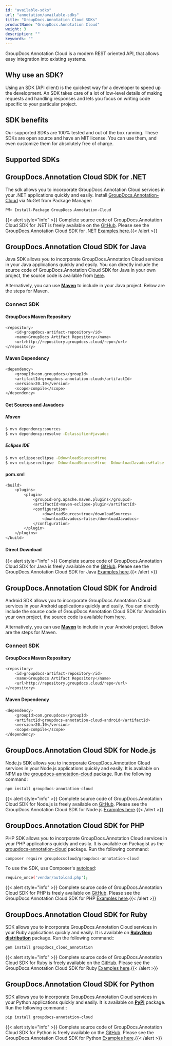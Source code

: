 ```yaml
---
id: "available-sdks"
url: "annotation/available-sdks"
title: "GroupDocs.Annotation Cloud SDKs"
productName: "GroupDocs.Annotation Cloud"
weight: 3
description: ""
keywords: ""
---
```

GroupDocs.Annotation Cloud is a modern REST oriented API, that allows easy integration into existing systems.

## Why use an SDK? ##

Using an SDK (API client) is the quickest way for a developer to speed up the development. An SDK takes care of a lot of low-level details of making requests and handling responses and lets you focus on writing code specific to your particular project.

## SDK benefits ##

Our supported SDKs are 100% tested and out of the box running. These SDKs are open source and have an MIT license. You can use them, and even customize them for absolutely free of charge.

## Supported SDKs ##

## GroupDocs.Annotation Cloud SDK for .NET ##

The sdk allows you to incorporate GroupDocs.Annotation Cloud services in your .NET applications quickly and easily. Install [GroupDocs.Annotation-Cloud](https://www.nuget.org/packages/GroupDocs.Annotation-Cloud/) via NuGet from Package Manager:

```bash
PM> Install-Package GroupDocs.Annotation-Cloud
```

{{< alert style="info" >}}
Complete source code of GroupDocs.Annotation Cloud SDK for .NET is freely available on the [GitHub](https://github.com/groupdocs-annotation-cloud/groupdocs-annotation-cloud-dotnet). Please see the GroupDocs.Annotation Cloud SDK for .NET [Examples here](https://github.com/groupdocs-annotation-cloud/groupdocs-annotation-cloud-dotnet-samples).{{< /alert >}}

## GroupDocs.Annotation Cloud SDK for Java ##

Java SDK allows you to incorporate GroupDocs.Annotation Cloud services in your Java applications quickly and easily. You can directly include the source code of GroupDocs.Annotation Cloud SDK for Java in your own project, the source code is available from [here](https://github.com/groupdocs-annotation-cloud/groupdocs-annotation-cloud-java).

Alternatively, you can use [**Maven**](https://repository.groupdocs.cloud/webapp/#/artifacts/browse/tree/General/repo/com/groupdocs/groupdocs-annotation-cloud) to include in your Java project. Below are the steps for Maven.

### Connect SDK ###

#### GroupDocs Maven Repository ####

```bash
<repository>
    <id>groupdocs-artifact-repository</id>
    <name>GroupDocs Artifact Repository</name>
    <url>http://repository.groupdocs.cloud/repo</url>
</repository>
```

#### Maven Dependency ####

```bash
<dependency>
    <groupId>com.groupdocs</groupId>
    <artifactId>groupdocs-annotation-cloud</artifactId>
    <version>20.10</version>
    <scope>compile</scope>
</dependency>
```

#### Get Sources and Javadocs ####

##### Maven #####

```bash
$ mvn dependency:sources
$ mvn dependency:resolve -Dclassifier#javadoc
```

##### Eclipse IDE #####

```bash
$ mvn eclipse:eclipse -DdownloadSources#true
$ mvn eclipse:eclipse -DdownloadSources#true -DdownloadJavadocs#false
```

#### pom.xml ####

```bash
<build>
    <plugins>
        <plugin>
            <groupId>org.apache.maven.plugins</groupId>
            <artifactId>maven-eclipse-plugin</artifactId>
            <configuration>
                <downloadSources>true</downloadSources>
                <downloadJavadocs>false</downloadJavadocs>
            </configuration>
        </plugin>
    </plugins>
</build>
```

#### Direct Download ####

{{< alert style="info" >}}
Complete source code of GroupDocs.Annotation Cloud SDK for Java is freely available on the [GitHub](https://github.com/groupdocs-annotation-cloud/groupdocs-annotation-cloud-java). Please see the GroupDocs.Annotation Cloud SDK for Java [Examples here](https://github.com/groupdocs-annotation-cloud/groupdocs-annotation-cloud-java-samples).{{< /alert >}}

## GroupDocs.Annotation Cloud SDK for Android ##

Android SDK allows you to incorporate GroupDocs.Annotation Cloud services in your Android applications quickly and easily. You can directly include the source code of GroupDocs.Annotation Cloud SDK for Android in your own project, the source code is available from [here](https://github.com/groupdocs-annotation-cloud/groupdocs-annotation-cloud-android).

Alternatively, you can use [**Maven**](https://repository.groupdocs.cloud/webapp/#/artifacts/browse/tree/General/repo/com/groupdocs/groupdocs-annotation-cloud-android) to include in your Android project. Below are the steps for Maven.

### Connect SDK ###

#### GroupDocs Maven Repository ####

```bash
<repository>
    <id>groupdocs-artifact-repository</id>
    <name>GroupDocs Artifact Repository</name>
    <url>http://repository.groupdocs.cloud/repo</url>
</repository>
```

#### Maven Dependency ####

```bash
<dependency>
    <groupId>com.groupdocs</groupId>
    <artifactId>groupdocs-annotation-cloud-android</artifactId>
    <version>20.10</version>
    <scope>compile</scope>
</dependency>
```

## GroupDocs.Annotation Cloud SDK for Node.js ##

Node.js SDK allows you to incorporate GroupDocs.Annotation Cloud services in your Node.js applications quickly and easily. It is available on NPM as the [groupdocs-annotation-cloud](https://www.npmjs.com/package/groupdocs-annotation-cloud) package. Run the following command:

```bash
npm install groupdocs-annotation-cloud
```

{{< alert style="info" >}}
Complete source code of GroupDocs.Annotation Cloud SDK for Node.js is freely available on [GitHub](https://github.com/groupdocs-annotation-cloud/groupdocs-annotation-cloud-node). Please see the GroupDocs.Annotation Cloud SDK for Node.js [Examples here](https://github.com/groupdocs-annotation-cloud/groupdocs-annotation-cloud-node-samples).{{< /alert >}}

## GroupDocs.Annotation Cloud SDK for PHP ##

PHP SDK allows you to incorporate GroupDocs.Annotation Cloud services in your PHP applications quickly and easily. It is available on Packagist as the [groupdocs-annotation-cloud](https://packagist.org/packages/groupdocscloud/groupdocs-annotation-cloud) package. Run the following command:

```bash
composer require groupdocscloud/groupdocs-annotation-cloud
```

To use the SDK, use Composer's [autoload](https://getcomposer.org/doc/00-intro.md#autoloading):

```bash
require_once('vendor/autoload.php');
```

{{< alert style="info" >}}
Complete source code of GroupDocs.Annotation Cloud SDK for PHP is freely available on [GitHub](https://github.com/groupdocs-annotation-cloud/groupdocs-annotation-cloud-php). Please see the GroupDocs.Annotation Cloud SDK for PHP [Examples here](https://github.com/groupdocs-annotation-cloud/groupdocs-annotation-cloud-php-samples).{{< /alert >}}

## GroupDocs.Annotation Cloud SDK for Ruby ##

SDK allows you to incorporate GroupDocs.Annotation Cloud services in your Ruby applications quickly and easily. It is available on **[RubyGem distribution](https://rubygems.org/gems/groupdocs_annotation_cloud)** package. Run the following command::

```bash
gem install groupdocs_cloud_annotation
```

{{< alert style="info" >}}
Complete source code of GroupDocs.Annotation Cloud SDK for Ruby is freely available on the [GitHub](https://github.com/groupdocs-annotation-cloud/groupdocs-annotation-cloud-ruby). Please see the GroupDocs.Annotation Cloud SDK for Ruby [Examples here](https://github.com/groupdocs-annotation-cloud/groupdocs-annotation-cloud-ruby-samples).{{< /alert >}}

## GroupDocs.Annotation Cloud SDK for Python ##

SDK allows you to incorporate GroupDocs.Annotation Cloud services in your Python applications quickly and easily. It is available on **[PyPI](https://pypi.org/project/groupdocs-annotation-cloud/)** package. Run the following command::

```bash
pip install groupdocs-annotation-cloud
```

{{< alert style="info" >}}
Complete source code of GroupDocs.Annotation Cloud SDK for Python is freely available on the [GitHub](https://github.com/groupdocs-annotation-cloud/groupdocs-annotation-cloud-python). Please see the GroupDocs.Annotation Cloud SDK for Python [Examples here](https://github.com/groupdocs-annotation-cloud/groupdocs-annotation-cloud-python-samples).{{< /alert >}}
